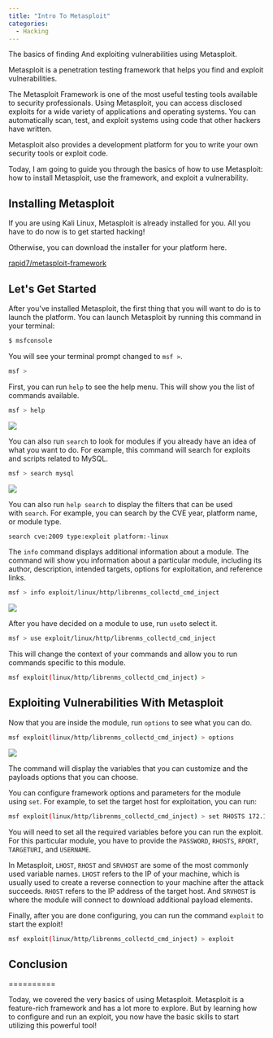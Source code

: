 ```yaml
---
title: "Intro To Metasploit"
categories:
  - Hacking
---
```


The basics of finding And exploiting vulnerabilities using Metasploit.

Metasploit is a penetration testing framework that helps you find and exploit vulnerabilities.

The Metasploit Framework is one of the most useful testing tools available to security professionals. Using Metasploit, you can access disclosed exploits for a wide variety of applications and operating systems. You can automatically scan, test, and exploit systems using code that other hackers have written.

Metasploit also provides a development platform for you to write your own security tools or exploit code.

Today, I am going to guide you through the basics of how to use Metasploit: how to install Metasploit, use the framework, and exploit a vulnerability.

## Installing Metasploit

If you are using Kali Linux, Metasploit is already installed for you. All you have to do now is to get started hacking!

Otherwise, you can download the installer for your platform here.

[rapid7/metasploit-framework](https://github.com/rapid7/metasploit-framework/wiki/Nightly-Installers)

## Let's Get Started

After you've installed Metasploit, the first thing that you will want to do is to launch the platform. You can launch Metasploit by running this command in your terminal:

```bash
$ msfconsole
```

You will see your terminal prompt changed to `msf >`.

```bash
msf >
```

First, you can run `help` to see the help menu. This will show you the list of commands available.

```bash
msf > help
```

![](https://vickieli.dev/assets/images/hacking-06.png)

You can also run `search` to look for modules if you already have an idea of what you want to do. For example, this command will search for exploits and scripts related to MySQL.

```bash
msf > search mysql
```

![](https://vickieli.dev/assets/images/hacking-07.png)

You can also run `help search` to display the filters that can be used with `search`. For example, you can search by the CVE year, platform name, or module type.

```bash
search cve:2009 type:exploit platform:-linux
```

The `info` command displays additional information about a module. The command will show you information about a particular module, including its author, description, intended targets, options for exploitation, and reference links.

```bash
msf > info exploit/linux/http/librenms_collectd_cmd_inject
```

![](https://vickieli.dev/assets/images/hacking-08.png)

After you have decided on a module to use, run `use`to select it.

```bash
msf > use exploit/linux/http/librenms_collectd_cmd_inject
```

This will change the context of your commands and allow you to run commands specific to this module.

```bash
msf exploit(linux/http/librenms_collectd_cmd_inject) >
```

## Exploiting Vulnerabilities With Metasploit

Now that you are inside the module, run `options` to see what you can do.

```bash
msf exploit(linux/http/librenms_collectd_cmd_inject) > options
```

![](https://vickieli.dev/assets/images/hacking-09.png)

The command will display the variables that you can customize and the payloads options that you can choose.

You can configure framework options and parameters for the module using `set`. For example, to set the target host for exploitation, you can run:

```bash
msf exploit(linux/http/librenms_collectd_cmd_inject) > set RHOSTS 172.16.194.134
```

You will need to set all the required variables before you can run the exploit. For this particular module, you have to provide the `PASSWORD`, `RHOSTS`, `RPORT`, `TARGETURI`, and `USERNAME`.

In Metasploit, `LHOST`, `RHOST` and `SRVHOST` are some of the most commonly used variable names. `LHOST` refers to the IP of your machine, which is usually used to create a reverse connection to your machine after the attack succeeds. `RHOST` refers to the IP address of the target host. And `SRVHOST` is where the module will connect to download additional payload elements.

Finally, after you are done configuring, you can run the command `exploit` to start the exploit!

```bash
msf exploit(linux/http/librenms_collectd_cmd_inject) > exploit
```

## Conclusion
==========

Today, we covered the very basics of using Metasploit. Metasploit is a feature-rich framework and has a lot more to explore. But by learning how to configure and run an exploit, you now have the basic skills to start utilizing this powerful tool!